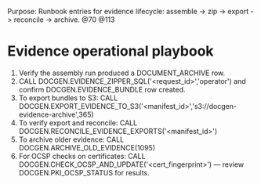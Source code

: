 Purpose: Runbook entries for evidence lifecycle: assemble -> zip -> export -> reconcile -> archive. @70 @113
# Evidence operational playbook
1) Verify the assembly run produced a DOCUMENT_ARCHIVE row.
2) CALL DOCGEN.EVIDENCE_ZIPPER_SQL('<request_id>','operator') and confirm DOCGEN.EVIDENCE_BUNDLE row created.
3) To export bundles to S3: CALL DOCGEN.EXPORT_EVIDENCE_TO_S3('<manifest_id>','s3://docgen-evidence-archive',365)
4) To verify export and reconcile: CALL DOCGEN.RECONCILE_EVIDENCE_EXPORTS('<manifest_id>')
5) To archive older evidence: CALL DOCGEN.ARCHIVE_OLD_EVIDENCE(1095)
6) For OCSP checks on certificates: CALL DOCGEN.CHECK_OCSP_AND_UPDATE('<cert_fingerprint>') — review DOCGEN.PKI_OCSP_STATUS for results.

